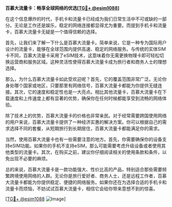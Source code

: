 **百慕大流量卡：畅享全球网络的优选[[TG💪+ @esim1088](https://t.me/s/esim1088)]**

在这个信息爆炸的时代，手机卡和流量卡已经成为我们日常生活中不可或缺的一部分。无论是工作还是娱乐，稳定的网络连接都显得尤为重要。而提到手机卡和流量卡，百慕大流量卡无疑是一个值得信赖的选择。

首先，让我们来了解一下什么是百慕大流量卡。简单来说，它是一种专为国际用户设计的流量卡，能够在全球范围内提供高速、稳定的网络服务。与传统的实体SIM卡不同，百慕大流量卡采用了eSIM技术，这意味着你无需更换物理卡即可轻松切换运营商和服务区域。这种灵活性使得百慕大流量卡成为旅行者和商务人士的理想选择。

那么，为什么百慕大流量卡如此受欢迎呢？首先，它的覆盖范围非常广泛。无论你身处哪个国家或地区，只要那里有网络信号，百慕大流量卡都能为你提供无缝连接。其次，它的速度和稳定性也是一大亮点。相比其他流量卡，百慕大流量卡在下载速度和上传速度上都有显著的优势，确保你在任何时候都能享受到流畅的网络体验。

除了技术上的优势，百慕大流量卡的价格也非常亲民。对于经常需要跨国使用网络的用户来说，百慕大流量卡提供了一种经济实惠的解决方案。你可以根据自己的需求选择不同的套餐，从短期旅行到长期居住，百慕大流量卡都能满足你的需求。

当然，使用百慕大流量卡也有一些需要注意的地方。首先，你需要确保你的设备支持eSIM功能。如果你的手机不支持eSIM，那么可能需要考虑升级设备或者使用其他类型的流量卡。其次，在购买之前，建议你仔细阅读相关的使用条款和条件，以免出现不必要的麻烦。

总的来说，百慕大流量卡是一款功能强大、性价比高的产品，特别适合那些需要频繁跨境使用网络的人群。无论你是旅行爱好者、商务人士，还是远程工作者，百慕大流量卡都能为你提供稳定、便捷的网络服务。如果你还在为选择合适的手机卡和流量卡而烦恼，不妨试试百慕大流量卡，相信它会给你带来意想不到的惊喜。

[[TG💪+ @esim1088](https://t.me/s/esim1088) ![Image](https://i.postimg.cc/4NQfJmqS/Snipaste-2025-05-13-00-14-12.png)]